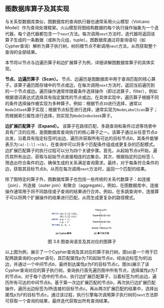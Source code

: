 ## 图数据库算子及其实现

与关系型数据库类似，图数据库的查询执行器也通常采用火山模型（Volcano Model）作为查询处理框架。火山模型将图结构数据的每个执行操作抽象为一个迭代器，每个迭代器都包含一个`next`方法。每次调用`next`方法时，迭代器将返回该算子生成的一条数据（或称为元组，tuple）。图数据库通过将查询语句（如Cypher查询）解析为算子执行树，树的根节点不断调用`next`方法，从而获取整个查询的全部结果。

本节将以节点与边遍历算子和边扩展算子为例，详细讲解图数据库算子的具体实现。

**节点、边遍历算子（Scan）。** 节点、边遍历是图数据库中用于查询匹配的核心算子。该算子遍历图存储中的节点或边，在每次调用`next`方法时，返回当前遍历到的一个节点或边。遍历操作通常伴随着条件选择操作（即过滤算子，filter），例如根据谓词表达式选择具有指定属性的节点或边。在具体实现中，遍历算子根据不同的条件选择操作被实现为多种算子。例如：根据节点`ID`进行选择，通常以`NodeIdSeek`算子实现；根据节点标签进行选择，通常实现为`NodeLabelScan`算子；而根据索引属性进行选择，则实现为`NodeIndexSeek`算子。

**边扩展匹配算子（Expand）。** 该算子在路径匹配、多跳查询和条件过滤等场景中具有广泛的应用，是图数据库查询执行的核心算子之一。该算子通过从任意节点$a$出发，沿着具有指定标签$l$的出边，遍历并获取所有可达的目标节点$b$。其条件能够表示为`(a)-[:l]->(b)`，在查询中可以将多个匹配条件组成成更复杂的匹配模式。边扩展匹配算子的执行过程可以分为四个关键步骤。首先，从起始节点$a$开始，遍历其所有出边，获取与起始节点直接相连的边集合。其次，根据指定的边标签 $l$，筛选出符合条件的边，确保生成的关系满足查询需求。最终，对于每条符合条件的边，获取其目标节点$b$。从而在每次调用`next`方法时，返回一个匹配的结果。

除了图特定的算子外，图数据库算子也包括一些传统的关系代数算子：如连接（join）、外连接（outer join）和聚合（aggregate）。例如，在图数据库中，连接操作通常用于将不同路径或子查询的结果进行合并。例如，在多跳查询中，连接算子可以将两个扩展操作的结果进行匹配，从而生成更复杂的路径模式。

<center>
	<img src="fig/ch3.8G-operators.png" width="40%" alt="graph operator" />
	<br>
	<div display: inline-block; padding : 2px>
		图 3.8 图查询语言及其对应的图算子
	</div>
</center>

以上图为例，展示了一个Cypher查询及其对应的算子执行树。图(a)是一个用于匹配两跳查询的cypher语句，其匹配属性$p$为$T$的起始节点$a$，经由边标签为$l$的出边，并通过一个中间节点$b$，最终到达属性$p$为$F$的目标节点$c$。图(b)展示了该Cypher查询对应的算子执行树。查询执行首先遍历图中所有节点，选择属性$p$为$T$的节点$a$。对于每个选中的节点$a$，执行边扩展匹配算子，沿着标签为$l$的出边，遍历所有可达的中间节点$b$。基于第一次边扩展匹配的节点$b$，再次执行边扩展匹配操作，遍历出边标签为$l$所连接的目标节点$c$。再从两次扩展匹配的结果中，选择出属性$p$为$F$的目标节点$c$。通过该过程，执行引擎每次调用算子执行树的`next`方法即可获取一个查询的结果，最终迭代获取出所有查询结果。

